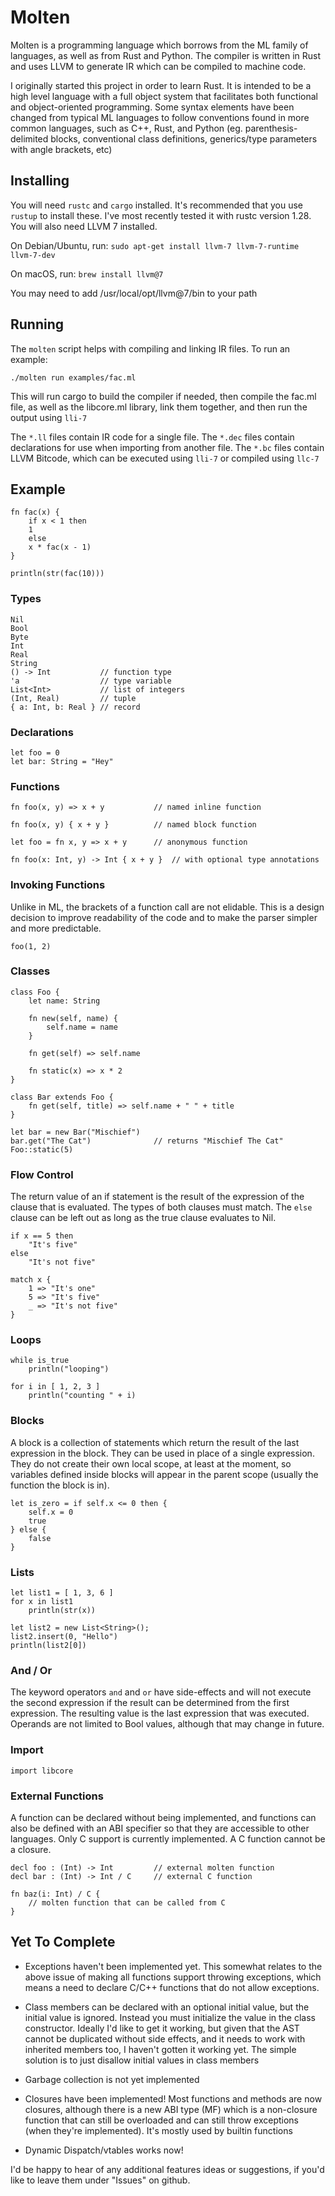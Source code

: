  
Molten
======

Molten is a programming language which borrows from the ML family of languages,
as well as from Rust and Python.  The compiler is written in Rust and uses
LLVM to generate IR which can be compiled to machine code.

I originally started this project in order to learn Rust.  It is intended to be
a high level language with a full object system that facilitates both functional
and object-oriented programming.  Some syntax elements have been changed from
typical ML languages to follow conventions found in more common languages, such
as C++, Rust, and Python (eg. parenthesis-delimited blocks, conventional class
definitions, generics/type parameters with angle brackets, etc)


Installing
----------

You will need `rustc` and `cargo` installed.  It's recommended that you use
`rustup` to install these.  I've most recently tested it with rustc version 1.28.
You will also need LLVM 7 installed.

On Debian/Ubuntu, run:
`sudo apt-get install llvm-7 llvm-7-runtime llvm-7-dev`

On macOS, run:
`brew install llvm@7`

You may need to add /usr/local/opt/llvm@7/bin to your path

Running
-------

The `molten` script helps with compiling and linking IR files.  To run an example:

```
./molten run examples/fac.ml
```

This will run cargo to build the compiler if needed, then compile the fac.ml
file, as well as the libcore.ml library, link them together, and then run the
output using `lli-7`

The `*.ll` files contain IR code for a single file.  The `*.dec` files contain
declarations for use when importing from another file.  The `*.bc` files
contain LLVM Bitcode, which can be executed using `lli-7` or compiled using
`llc-7`


Example
-------

```
fn fac(x) {
    if x < 1 then
	1
    else
	x * fac(x - 1)
}

println(str(fac(10)))
```

### Types
```
Nil
Bool
Byte
Int
Real
String
() -> Int           // function type
'a                  // type variable
List<Int>           // list of integers
(Int, Real)         // tuple
{ a: Int, b: Real } // record
```

### Declarations
```
let foo = 0
let bar: String = "Hey"
```

### Functions
```
fn foo(x, y) => x + y		    // named inline function

fn foo(x, y) { x + y }		    // named block function

let foo = fn x, y => x + y	    // anonymous function

fn foo(x: Int, y) -> Int { x + y }  // with optional type annotations

```

### Invoking Functions
Unlike in ML, the brackets of a function call are not elidable.  This is a
design decision to improve readability of the code and to make the parser
simpler and more predictable.
```
foo(1, 2)
```

### Classes
```
class Foo {
    let name: String

    fn new(self, name) {
        self.name = name
    }

    fn get(self) => self.name

    fn static(x) => x * 2
}

class Bar extends Foo {
    fn get(self, title) => self.name + " " + title
}

let bar = new Bar("Mischief")
bar.get("The Cat")              // returns "Mischief The Cat"
Foo::static(5)
```

### Flow Control
The return value of an if statement is the result of the expression of the
clause that is evaluated.  The types of both clauses must match.  The `else`
clause can be left out as long as the true clause evaluates to Nil.
```
if x == 5 then
    "It's five"
else
    "It's not five"

match x {
    1 => "It's one"
    5 => "It's five"
    _ => "It's not five"
}
```

### Loops
```
while is_true
    println("looping")

for i in [ 1, 2, 3 ]
    println("counting " + i)
```

### Blocks
A block is a collection of statements which return the result of the last
expression in the block.  They can be used in place of a single expression.
They do not create their own local scope, at least at the moment, so variables
defined inside blocks will appear in the parent scope (usually the function
the block is in).
```
let is_zero = if self.x <= 0 then {
    self.x = 0
    true
} else {
    false
}
```

### Lists
```
let list1 = [ 1, 3, 6 ]
for x in list1
    println(str(x))

let list2 = new List<String>();
list2.insert(0, "Hello")
println(list2[0])
```

### And / Or
The keyword operators `and` and `or` have side-effects and will not execute
the second expression if the result can be determined from the first
expression.  The resulting value is the last expression that was executed.
Operands are not limited to Bool values, although that may change in future.

### Import
```
import libcore
```

### External Functions
A function can be declared without being implemented, and functions can
also be defined with an ABI specifier so that they are accessible to
other languages.  Only C support is currently implemented. A C function
cannot be a closure.
```
decl foo : (Int) -> Int         // external molten function
decl bar : (Int) -> Int / C     // external C function

fn baz(i: Int) / C {
    // molten function that can be called from C
}
```


Yet To Complete
---------------

- Exceptions haven't been implemented yet.  This somewhat relates to the
  above issue of making all functions support throwing exceptions, which
  means a need to declare C/C++ functions that do not allow exceptions.

- Class members can be declared with an optional initial value, but the
  initial value is ignored.  Instead you must initialize the value in the
  class constructor.  Ideally I'd like to get it working, but given that
  the AST cannot be duplicated without side effects, and it needs to work
  with inherited members too, I haven't gotten it working yet.  The simple
  solution is to just disallow initial values in class members

- Garbage collection is not yet implemented


- Closures have been implemented! Most functions and methods are now
  closures, although there is a new ABI type (MF) which is a
  non-closure function that can still be overloaded and can still
  throw exceptions (when they're implemented). It's mostly used by
  builtin functions

- Dynamic Dispatch/vtables works now!


I'd be happy to hear of any additional features ideas or suggestions, if
you'd like to leave them under "Issues" on github.


